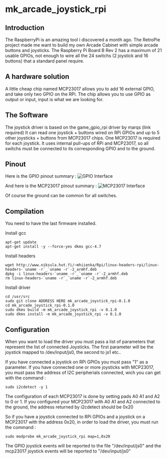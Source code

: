 mk_arcade_joystick_rpi
==============


Introduction
-------------
The RaspberryPi is an amazing tool i discovered a month ago. The RetroPie project made me want to build my own Arcade Cabinet with simple arcade buttons and joysticks.
The Raspberry Pi Board B Rev 2 has a maximum of 21 usable GPIOs, not enough to wire all the 24 switchs (2 joystick and 16 buttons) that a standard panel require.

A hardware solution
-------------
A little cheap chip named MCP23017 allows you to add 16 external GPIO, and take only two GPIO on the RPi. The chip allows you to use GPIO as output or input, input is what we are looking for.

The Software 
-------------
The joystick driver is based on the game_gpio_rpi driver by marqs (link required)
It can read one joystick + buttons wired on RPi GPIOs and up to 5 other joysticks + buttons from MCP23017 chips. One MCP23017 is required for each joystick.
It uses internal pull-ups of RPi and MCP23017, so all switchs must be connected to its corresponding GPIO and to the ground.

Pinout
-------------
Here is the GPIO pinout summary :
![GPIO Interface](https://github.com/DigitalLumberjack/mk_arcade_joystick_rpi/raw/master/wiki/images/mk_joystick_arcade_GPIOs.png)


And here is the MCP23017 pinout summary :
![MCP23017 Interface](https://github.com/DigitalLumberjack/mk_arcade_joystick_rpi/raw/master/wiki/images/mk_joystick_arcade_mcp23017.png)

Of course the ground can be common for all switches.

Compilation 
-------------

You need to have the last firmware installed.

Install gcc
```shell
apt-get update
apt-get install -y --force-yes dkms gcc-4.7
```

Install headers
```shell
wget http://www.niksula.hut.fi/~mhiienka/Rpi/linux-headers-rpi/linux-headers-`uname -r`_`uname -r`-2_armhf.deb
dpkg -i linux-headers-`uname -r`_`uname -r`-2_armhf.deb
rm linux-headers-`uname -r`_`uname -r`-2_armhf.deb
```

Install driver
```shell
cd /usr/src
sudo git clone ADDRESS HERE mk_arcade_joystick_rpi-0.1.0
cd mk_arcade_joystick_rpi-0.1.0
sudo dkms build -m mk_arcade_joystick_rpi -v 0.1.0
sudo dkms install -m mk_arcade_joystick_rpi -v 0.1.0
```

Configuration 
-------------
When you want to load the driver you must pass a list of parameters that represent the list of connected Joysticks. The first parameter will be the joystick mapped to /dev/input/js0, the second to js1 etc..

If you have connected a joystick on RPi GPIOs you must pass "1" as a parameter.
If you have connected one or more joysticks with MCP23017, you must pass the address of I2C peripherials connected, wich you can get with the command :

```shell
sudo i2cdetect -y 1
```

The configuration of each MCP23017 is done by setting pads A0 A1 and A2 to 0 or 1.
If you configured your MCP23017 with A0 A1 and A2 connected to the ground, the address returned by i2cdetect should be 0x20

So if you have a joystick connected to RPi GPIOs and a joystick on a MCP23017 with the address 0x20, in order to load the driver, you must run the command :

```shell
sudo modprobe mk_arcade_joystick_rpi map=1,0x20
```

The GPIO joystick events will be reported to the file "/dev/input/js0" and the mcp23017 joystick events will be reported to "/dev/input/js0"
